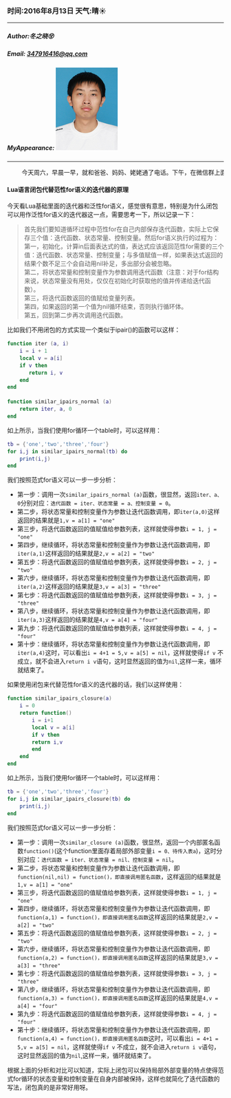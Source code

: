 ### 时间:2016年8月13日 天气:晴:sunny:
-----
#####   Author:冬之晓:dizzy_face:
#####   Email: 347916416@qq.com
#####   MyAppearance: ![MyAppearance](../MyPicture.JPG "我的头像")
----------

<pre>
    今天周六，早晨一早，就和爸爸、妈妈、姥姥通了电话。下午，在微信群上面看到了一家人和姥姥的照片，真的是在高兴了，如果我也能够在就好了。
</pre>

#### Lua语言闭包代替范性for语义的迭代器的原理

今天看Lua基础里面的迭代器和泛性for语义，感觉很有意思，特别是为什么闭包可以用作泛性for语义的迭代器这一点，需要思考一下，所以记录一下：
>首先我们要知道循环过程中范性for在自己内部保存迭代函数，实际上它保存三个值：迭代函数、状态常量、控制变量。然后for语义执行的过程为：  
第一，初始化，计算in后面表达式的值，表达式应该返回范性for需要的三个值：迭代函数、状态常量、控制变量；与多值赋值一样，如果表达式返回的结果个数不足三个会自动用nil补足，多出部分会被忽略。  
第二，将状态常量和控制变量作为参数调用迭代函数（注意：对于for结构来说，状态常量没有用处，仅仅在初始化时获取他的值并传递给迭代函数）。  
第三，将迭代函数返回的值赋给变量列表。  
第四，如果返回的第一个值为nil循环结束，否则执行循环体。  
第五，回到第二步再次调用迭代函数。

比如我们不用闭包的方式实现一个类似于ipair()的函数可以这样：

```Lua
function iter (a, i)
    i = i + 1
    local v = a[i]
    if v then
       return i, v
    end
end

function similar_ipairs_normal (a)
    return iter, a, 0
end
```

如上所示，当我们使用for循环一个table时，可以这样用：

```Lua
tb = {'one','two','three','four'}
for i,j in similar_ipairs_normal(tb) do
    print(i,j)
end
```

我们按照范式for语义可以一步一步分析：

- 第一步：调用一次`similar_ipairs_normal (a)`函数，很显然，返回`iter、a、0`分别对应：`迭代函数 = iter、状态常量 = a、控制变量 = 0`。
- 第二步，将状态常量和控制变量作为参数让迭代函数调用，即`iter(a,0)`这样返回的结果就是`1,v = a[1] = "one"`
- 第三步，将迭代函数返回的值赋值给参数列表，这样就使得参数`i = 1, j = "one"`
- 第四步，继续循环，将状态常量和控制变量作为参数让迭代函数调用，即`iter(a,1)`这样返回的结果就是`2,v = a[2] = "two"`
- 第五步：将迭代函数返回的值赋值给参数列表，这样就使得参数`i = 2, j = "two"`
- 第六步，继续循环，将状态常量和控制变量作为参数让迭代函数调用，即`iter(a,2)`这样返回的结果就是`3,v = a[3] = "three"`
- 第七步：将迭代函数返回的值赋值给参数列表，这样就使得参数`i = 3, j = "three"`
- 第八步，继续循环，将状态常量和控制变量作为参数让迭代函数调用，即`iter(a,3)`这样返回的结果就是`4,v = a[4] = "four"`
- 第九步：将迭代函数返回的值赋值给参数列表，这样就使得参数`i = 4, j = "four"`
- 第十步：继续循环，将状态常量和控制变量作为参数让迭代函数调用，即`iter(a,4)`这时，可以看出`i = 4+1 = 5,v = a[5] = nil`，这样就使得`if v` 不成立，就不会进入`return i v`语句，这时显然返回的值为`nil`,这样一来，循环就结束了。

如果使用闭包来代替范性for语义的迭代器的话，我们以这样使用：

```Lua
function similar_ipairs_closure(a)
    i = 0
    return function()
        i = i+1
        local v = a[i]
        if v then
        return i,v
        end
    end
end
```

如上所示，当我们使用for循环一个table时，可以这样用：

```Lua
tb = {'one','two','three','four'}
for i,j in similar_ipairs_closure(tb) do
    print(i,j)
end
```

我们按照范式for语义可以一步一步分析：

- 第一步：调用一次`similar_closure (a)`函数，很显然，返回一个内部匿名函数`function()`(这个function里面存着局部外部变量`i = 0、待传入表a`)，这时分别对应：`迭代函数 = iter、状态常量 = nil、控制变量 = nil`。
- 第二步，将状态常量和控制变量作为参数让迭代函数调用，即`function(nil,nil) = function()，即直接调用匿名函数`，这样返回的结果就是`1,v = a[1] = "one"`
- 第三步，将迭代函数返回的值赋值给参数列表，这样就使得参数`i = 1, j = "one"`
- 第四步，继续循环，将状态常量和控制变量作为参数让迭代函数调用，即`function(a,1) = function()，即直接调用匿名函数`这样返回的结果就是`2,v = a[2] = "two"`
- 第五步：将迭代函数返回的值赋值给参数列表，这样就使得参数`i = 2, j = "two"`
- 第六步，继续循环，将状态常量和控制变量作为参数让迭代函数调用，即`function(a,2) = function()，即直接调用匿名函数`这样返回的结果就是`3,v = a[3] = "three"`
- 第七步：将迭代函数返回的值赋值给参数列表，这样就使得参数`i = 3, j = "three"`
- 第八步，继续循环，将状态常量和控制变量作为参数让迭代函数调用，即`function(a,3) = function()，即直接调用匿名函数`这样返回的结果就是`4,v = a[4] = "four"`
- 第九步：将迭代函数返回的值赋值给参数列表，这样就使得参数`i = 4, j = "four"`
- 第十步：继续循环，将状态常量和控制变量作为参数让迭代函数调用，即`function(a,4) = function()，即直接调用匿名函数`这时，可以看出`i = 4+1 = 5,v = a[5] = nil`，这样就使得`if v` 不成立，就不会进入`return i v`语句，这时显然返回的值为`nil`,这样一来，循环就结束了。


根据上面的分析和对比可以知道，实际上闭包可以保持局部外部变量的特点使得范式for循环的状态变量和控制变量在自身内部被保持，这样也就简化了迭代函数的写法，闭包真的是非常好用呀。